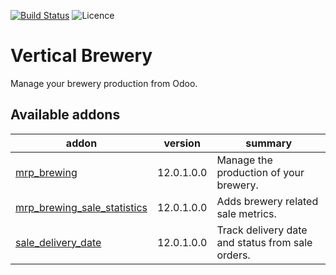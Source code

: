 [![Build Status](https://travis-ci.com/coopiteasy/vertical-brewery.svg?branch=12.0)](https://travis-ci.com/coopiteasy/vertical-brewery)
![Licence](https://img.shields.io/badge/licence-AGPL--3-blue.svg)

# Vertical Brewery

Manage your brewery production from Odoo.

<!-- prettier-ignore-start -->
[//]: # (addons)

Available addons
----------------
addon | version | summary
--- | --- | ---
[mrp_brewing](mrp_brewing/) | 12.0.1.0.0 | Manage the production of your brewery.
[mrp_brewing_sale_statistics](mrp_brewing_sale_statistics/) | 12.0.1.0.0 | Adds brewery related sale metrics.
[sale_delivery_date](sale_delivery_date/) | 12.0.1.0.0 | Track delivery date and status from sale orders.

[//]: # (end addons)
<!-- prettier-ignore-end -->
